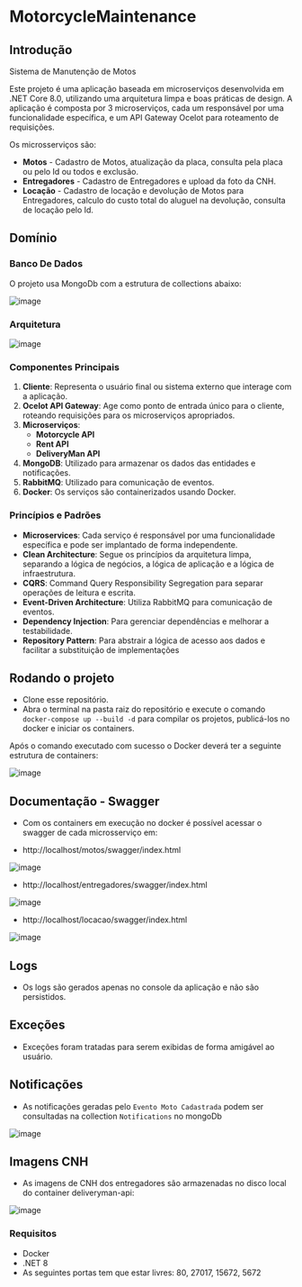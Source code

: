 
# MotorcycleMaintenance

## Introdução

Sistema de Manutenção de Motos 

Este projeto é uma aplicação baseada em microserviços desenvolvida em .NET Core 8.0, utilizando uma arquitetura limpa e boas práticas de design. A aplicação é composta por 3 microserviços, cada um responsável por uma funcionalidade específica, e um API Gateway Ocelot para roteamento de requisições.

Os microsserviços são:
- **Motos** - Cadastro de Motos, atualização da placa, consulta pela placa ou pelo Id ou todos e exclusão.
- **Entregadores** - Cadastro de Entregadores e upload da foto da CNH.
- **Locação** - Cadastro de locação e devolução de Motos para Entregadores, calculo do custo total do aluguel na devolução, consulta de locação pelo Id.

## Domínio

### Banco De Dados

O projeto usa MongoDb com a estrutura de collections abaixo:

![image](https://github.com/user-attachments/assets/5aeb1c43-b160-48f7-b90d-c17c6bb3710f)

### Arquitetura

![image](https://github.com/user-attachments/assets/114413ec-5d8c-48d4-b0ed-a66b26497934)

### Componentes Principais

1. **Cliente**: Representa o usuário final ou sistema externo que interage com a aplicação.
2. **Ocelot API Gateway**: Age como ponto de entrada único para o cliente, roteando requisições para os microserviços apropriados.
3. **Microserviços**:
   - **Motorcycle API**
   - **Rent API**
   - **DeliveryMan API**
4. **MongoDB**: Utilizado para armazenar os dados das entidades e notificações.
5. **RabbitMQ**: Utilizado para comunicação de eventos.
6. **Docker**: Os serviços são containerizados usando Docker.

### Princípios e Padrões

- **Microservices**: Cada serviço é responsável por uma funcionalidade específica e pode ser implantado de forma independente.
- **Clean Architecture**: Segue os princípios da arquitetura limpa, separando a lógica de negócios, a lógica de aplicação e a lógica de infraestrutura.
- **CQRS**: Command Query Responsibility Segregation para separar operações de leitura e escrita.
- **Event-Driven Architecture**: Utiliza RabbitMQ para comunicação de eventos.
- **Dependency Injection**: Para gerenciar dependências e melhorar a testabilidade.
- **Repository Pattern**: Para abstrair a lógica de acesso aos dados e facilitar a substituição de implementações 

## Rodando o projeto

- Clone esse repositório.
- Abra o terminal na pasta raiz do repositório e execute o comando `docker-compose up --build -d` para compilar os projetos, publicá-los no docker e iniciar os containers.

Após o comando executado com sucesso o Docker deverá ter a seguinte estrutura de containers:

![image](https://github.com/user-attachments/assets/c88f06d2-7563-476e-9dfe-f24f57b99a68)

## Documentação - Swagger

- Com os containers em execução no docker é possível acessar o swagger de cada microsserviço em:

- http://localhost/motos/swagger/index.html

![image](https://github.com/user-attachments/assets/19acaca9-b9ee-49b5-b92d-486f73a73eb8)

- http://localhost/entregadores/swagger/index.html

![image](https://github.com/user-attachments/assets/bb9db49f-d913-47c0-a19a-e9c5eded9bdf)

- http://localhost/locacao/swagger/index.html

![image](https://github.com/user-attachments/assets/81a64e69-423f-40c4-a029-4e2d68d05a9c)

## Logs

- Os logs são gerados apenas no console da aplicação e não são persistidos.

## Exceções

- Exceções foram tratadas para serem exibidas de forma amigável ao usuário.

## Notificações

- As notificações geradas pelo `Evento Moto Cadastrada` podem ser consultadas na collection `Notifications` no mongoDb

![image](https://github.com/user-attachments/assets/3ccbd90b-80b9-482b-976c-0eecb255077e)

## Imagens CNH

- As imagens de CNH dos entregadores são armazenadas no disco local do container deliveryman-api:

![image](https://github.com/user-attachments/assets/02ff3381-f2a0-4797-b0b8-0592d9daddc2)

### Requisitos

- Docker
- .NET 8
- As seguintes portas tem que estar livres: 80, 27017, 15672, 5672

